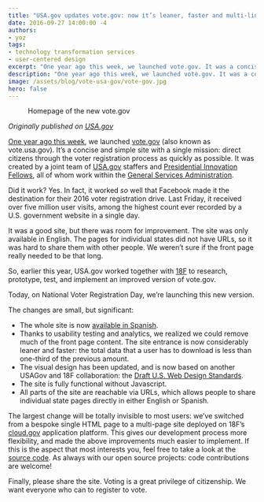 ```yaml
---
title: "USA.gov updates vote.gov: now it’s leaner, faster and multi-lingual"
date: 2016-09-27 14:00:00 -4
authors:
- yoz
tags:
- technology transformation services
- user-centered design
excerpt: "One year ago this week, we launched vote.gov. It was a concise and simple site with a single mission: direct citizens through the voter registration process as quickly as possible. Today, on National Voter Registration Day, we're launching this new version."
description: "One year ago this week, we launched vote.gov. It was a concise and simple site with a single mission: direct citizens through the voter registration process as quickly as possible. Today, on National Voter Registration Day, we're launching this new version."
image: /assets/blog/vote-usa-gov/vote-gov.jpg
hero: false
---
```

<figure>
  <img src="{{site.baseurl}}{{page.image}}" alt="">
  <figcaption>Homepage of the new vote.gov</figcaption>
</figure>

*Originally published on [USA.gov](https://blog.usa.gov/the-new-vote-gov-leaner%2C-faster-and-multi-lingual)*

[One year ago this
week](https://blog.usa.gov/usa-gov-launches-vote-usa-gov-to-help-citizens-register-to-vote), we launched [vote.gov](https://vote.gov/) (also known as vote.usa.gov). It’s a concise and simple site with a single mission: direct citizens through the voter registration process as quickly as possible. It was created by a joint team of [USA.gov](https://www.usa.gov/) staffers and [Presidential Innovation Fellows](https://obamawhitehouse.archives.gov/innovationfellows), all of whom work within the [General Services Administration](https://www.gsa.gov/).

Did it work? Yes. In fact, it worked *so* well that Facebook made it the destination for their 2016 voter registration drive. Last Friday, it received over five million user visits, among the highest count ever recorded by a U.S. government website in a single day.

It was a good site, but there was room for improvement. The site was only available in English. The pages for individual states did not have URLs, so it was hard to share them with other people. We weren’t sure if the front page really needed to be that long.

So, earlier this year, USA.gov worked together with [18F](https://18f.gsa.gov/) to research, prototype, test, and implement an improved version of vote.gov.

Today, on National Voter Registration Day, we’re launching this new version.

The changes are small, but significant:

-   The whole site is now [available in Spanish](https://vote.gov/es/).
-   Thanks to usability testing and analytics, we realized we could remove much of the front page content. The site entrance is now considerably leaner and faster: the total data that a user has to download is less than one-third of the previous amount.
-   The visual design has been updated, and is now based on another USAGov and 18F collaboration: the [Draft U.S. Web Design Standards](https://standards.usa.gov/).
-   The site is fully functional without Javascript.
-   All parts of the site are reachable via URLs, which allows people to share individual state pages directly in either English or Spanish.

The largest change will be totally invisible to most users: we’ve switched from a bespoke single HTML page to a multi-page site deployed on 18F’s [cloud.gov](https://cloud.gov/) application platform. This gives our development process more flexibility, and made the above improvements much easier to implement. If this is the aspect that most interests you, feel free to take a look at the [source code](https://github.com/18F/vote-gov/). As always with our open source projects: code contributions are welcome!

Finally, please share the site. Voting is a great privilege of citizenship. We want everyone who can to register to vote.
